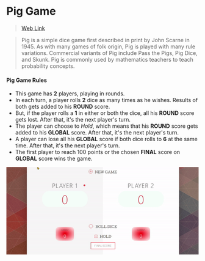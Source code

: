 # Pig Game 

> [Web Link](https://mclods.github.io/JavaScript-Pig-Game/)

> Pig is a simple dice game first described in print by John Scarne in 1945. As with many games of folk origin, Pig is played with many rule variations. Commercial variants of Pig include Pass the Pigs, Pig Dice, and Skunk. Pig is commonly used by mathematics teachers to teach probability concepts.

#### Pig Game Rules

* This game has __2__ players, playing in rounds.
* In each turn, a player rolls __2__ dice as many times as he wishes. Results of both gets added to his __ROUND__ score.
* But, if the player rolls a __1__ in either or both the dice, all his __ROUND__ score gets lost. After that, it's the next player's turn.
* The player can choose to _Hold_, which means that his __ROUND__ score gets added to his __GLOBAL__ score. After that, it's the next player's turn.
* A player can lose all his __GLOBAL__ score if both dice rolls to __6__ at the same time. After that, it's the next player's turn.
* The first player to reach 100 points or the chosen __FINAL__ score on __GLOBAL__ score wins the game.

![Game Image](image.gif)
